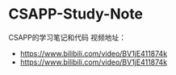 # CSAPP-Study-Note
CSAPP的学习笔记和代码
视频地址：
- https://www.bilibili.com/video/BV1jE411874k
- https://www.bilibili.com/video/BV1jE411874k
